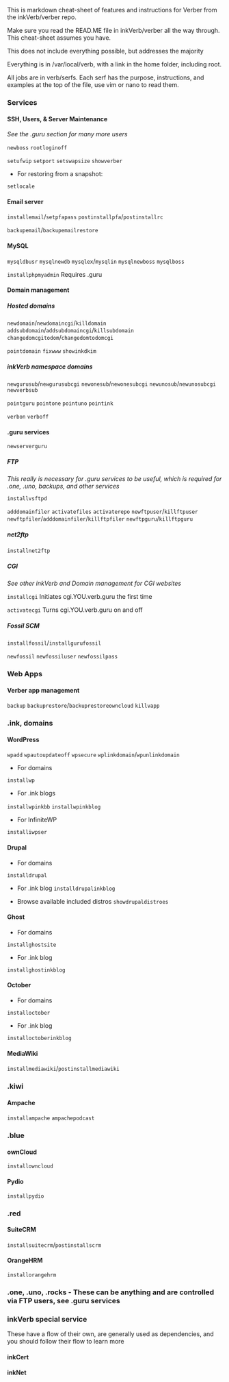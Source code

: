 This is markdown cheat-sheet of features and instructions for Verber from the inkVerb/verber repo.

Make sure you read the READ.ME file in inkVerb/verber all the way through. This cheat-sheet assumes you have.

This does not include everything possible, but addresses the majority

Everything is in /var/local/verb, with a link in the home folder, including root.

All jobs are in verb/serfs. Each serf has the purpose, instructions, and examples at the top of the file, use vim or nano to read them.

### Services

#### SSH, Users, & Server Maintenance
*See the .guru section for many more users*

`newboss` `rootloginoff`

`setufwip` `setport` `setswapsize` `showverber`

- For restoring from a snapshot:

`setlocale`

#### Email server

`installemail`/`setpfapass` `postinstallpfa`/`postinstallrc` 

`backupemail`/`backupemailrestore`

#### MySQL

`mysqldbusr` `mysqlnewdb` `mysqlex`/`mysqlin` `mysqlnewboss` `mysqlboss`

`installphpmyadmin` Requires .guru

#### Domain management

##### Hosted domains

`newdomain`/`newdomaincgi`/`killdomain` `addsubdomain`/`addsubdomaincgi`/`killsubdomain` `changedomcgitodom`/`changedomtodomcgi` 

`pointdomain` `fixwww` `showinkdkim`

##### inkVerb namespace domains

`newgurusub`/`newgurusubcgi` `newonesub`/`newonesubcgi` `newunosub`/`newunosubcgi` `newverbsub`

`pointguru` `pointone` `pointuno` `pointink`

`verbon` `verboff`

#### .guru services

`newserverguru`

##### FTP
*This really is necessary for .guru services to be useful, which is required for .one, .uno, backups, and other services*

`installvsftpd`

`adddomainfiler` `activatefiles` `activaterepo` `newftpuser`/`killftpuser` `newftpfiler`/`adddomainfiler`/`killftpfiler` `newftpguru`/`killftpguru`

##### net2ftp

`installnet2ftp`

##### CGI

*See other inkVerb and Domain management for CGI websites*

`installcgi` Initiates cgi.YOU.verb.guru the first time

`activatecgi` Turns cgi.YOU.verb.guru on and off

##### Fossil SCM

`installfossil`/`installgurufossil`

`newfossil` `newfossiluser` `newfossilpass`

### Web Apps

#### Verber app management
`backup` `backuprestore`/`backuprestoreowncloud` `killvapp`

### .ink, domains

#### WordPress

`wpadd` `wpautoupdateoff` `wpsecure` `wplinkdomain`/`wpunlinkdomain`

- For domains

`installwp` 

- For .ink blogs

`installwpinkbb` `installwpinkblog`

- For InfiniteWP

`installiwpser`

#### Drupal

- For domains

`installdrupal`

- For .ink blog
`installdrupalinkblog`

- Browse available included distros
`showdrupaldistroes`

#### Ghost

- For domains

`installghostsite`

- For .ink blog

`installghostinkblog`

#### October

- For domains
 
`installoctober`
 
- For .ink blog

`installoctoberinkblog`

#### MediaWiki

`installmediawiki`/`postinstallmediawiki`

### .kiwi
#### Ampache

`installampache` `ampachepodcast`

### .blue
#### ownCloud

`installowncloud`

#### Pydio

`installpydio`

### .red
#### SuiteCRM

`installsuitecrm`/`postinstallscrm`

#### OrangeHRM

`installorangehrm`

### .one, .uno, .rocks - These can be anything and are controlled via FTP users, see .guru services

### inkVerb special service
These have a flow of their own, are generally used as dependencies, and you should follow their flow to learn more

#### inkCert

#### inkNet


